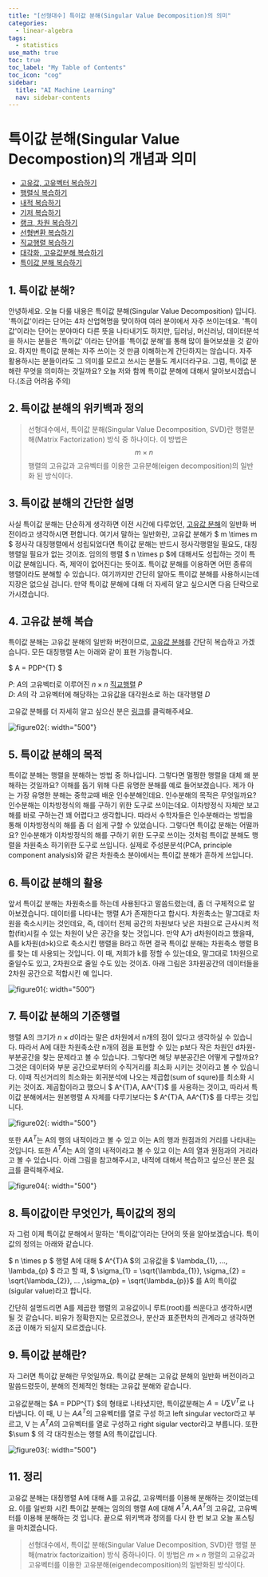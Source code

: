 ```yaml
---
title: "[선형대수] 특이값 분해(Singular Value Decomposition)의 의미" 
categories:
  - linear-algebra
tags:
  - statistics
use_math: true
toc: true
toc_label: "My Table of Contents"
toc_icon: "cog"
sidebar:
  title: "AI Machine Learning"
  nav: sidebar-contents
---
```


# 특이값 분해(Singular Value Decompostion)의 개념과 의미

* [고유값, 고유벡터 복습하기](https://losskatsu.github.io/linear-algebra/eigen/)
* [행렬식 복습하기](https://losskatsu.github.io/linear-algebra/determinant/)
* [내적 복습하기](https://losskatsu.github.io/linear-algebra/innerproduct/)
* [기저 복습하기](https://losskatsu.github.io/linear-algebra/basis/)
* [랭크, 차원 복습하기](https://losskatsu.github.io/linear-algebra/rank-dim/)
* [선형변환 복습하기](https://losskatsu.github.io/linear-algebra/linear-trans/)
* [직교행렬 복습하기](https://losskatsu.github.io/linear-algebra/orthogonal/)
* [대각화, 고유값분해 복습하기](https://losskatsu.github.io/linear-algebra/eigen-decomposition/)
* [특이값 분해 복습하기](https://losskatsu.github.io/linear-algebra/svd/)

## 1. 특이값 분해?

안녕하세요. 오늘 다룰 내용은 특이값 분해(Singular Value Decomposition) 입니다. 
'특이값'이라는 단어는 4차 산업혁명을 맞이하여 여러 분야에서 자주 쓰이는데요. 
'특이값'이라는 단어는 분야마다 다른 뜻을 나타내기도 하지만, 
딥러닝, 머신러닝, 데이터분석을 하시는 분들은 '특이값' 이라는 단어를 '특이값 분해'를 통해 많이 들어보셨을 것 같아요. 
하지만 특이값 분해는 자주 쓰이는 것 만큼 이해하는게 간단하지는 않습니다. 
자주 활용하시는 분들이라도 그 의미를 모르고 쓰시는 분들도 계시더라구요. 
그럼, 특이값 분해란 무엇을 의미하는 것일까요? 
오늘 저와 함께 특이값 분해에 대해서 알아보시겠습니다.(조금 어려움 주의)

## 2. 특이값 분해의 위키백과 정의

> 선형대수에서, 특이값 분해(Singular Value Decomposition, SVD)란 행렬분해(Matrix Factorization) 방식 중 하나이다. 
이 방법은 $$m \times n$$ 행렬의 고유값과 고유벡터를 이용한 고유분해(eigen decomposition)의 일반화 된 방식이다. 

## 3. 특이값 분해의 간단한 설명

사실 특이값 분해는 단순하게 생각하면 이전 시간에 다루었던, 
[고유값 분해](https://losskatsu.github.io/linear-algebra/eigen-decomposition/)의 일반화 버전이라고 생각하시면 편합니다. 
여기서 말하는 일반화란, 고유값 분해가 $ m \times m $ 정사각 대칭행렬에서 성립되었다면 특이값 분해는 반드시 정사각행렬일 필요도, 
대칭행렬일 필요가 없는 것이죠. 
임의의 행렬 $ n \times p $에 대해서도 성립하는 것이 특이값 분해입니다. 
즉, 제약이 없어진다는 뜻이죠. 특이값 분해를 이용하면 어떤 종류의 행렬이라도 분해할 수 있습니다. 
여기까지만 간단히 알아도 특이값 분해를 사용하시는데 지장은 없으실 겁니다. 
만약 특이값 분해에 대해 더 자세히 알고 싶으시면 다음 단락으로 가시겠습니다.

## 4. 고유값 분해 복습

특이값 분해는 고유값 분해의 일반화 버전이므로, [고유값 분해](https://losskatsu.github.io/linear-algebra/eigen-decomposition/)를 간단히 복습하고 가겠습니다. 
모든 대칭행렬 A는 아래와 같이 표현 가능합니다.

$ A = PDP^{T} $

$P$: $A$의 고유벡터로 이루어진 $n \times n$ [직교행렬](https://losskatsu.github.io/linear-algebra/orthogonal/) $P$ <br />
$D$: $A$의 각 고유벡터에 해당하는 고유값을 대각원소로 하는 대각행렬 $D$

고유값 분해를 더 자세히 알고 싶으신 분은 [링크](https://losskatsu.github.io/linear-algebra/eigen-decomposition/)를 클릭해주세요.

![figure02](/assets/images/eigen_decomposition/covariance_matrix2.jpg){: width="500"}


## 5. 특이값 분해의 목적

특이값 분해는 행렬을 분해하는 방법 중 하나입니다. 그렇다면 멀쩡한 행렬을 대체 왜 분해하는 것일까요? 
이해를 돕기 위해 다른 유명한 분해를 예로 들어보겠습니다. 
제가 아는 가장 유명한 분해는 중학교때 배운 인수분해인데요. 
인수분해의 목적은 무엇일까요? 
인수분해는 이차방정식의 해를 구하기 위한 도구로 쓰이는데요. 
이차방정식 자체만 보고 해를 바로 구하는건 꽤 어렵다고 생각합니다. 
따라서 수학자들은 인수분해라는 방법을 통해 이차방정식의 해를 좀 더 쉽게 구할 수 있었습니다. 
그렇다면 특이값 분해는 어떨까요? 
인수분해가 이차방정식의 해를 구하기 위한 도구로 쓰이는 것처럼 특이값 분해도 행렬을 차원축소 하기위한 도구로 쓰입니다. 
실제로 주성분분석(PCA, principle component analysis)와 같은 차원축소 분야에서는 특이값 분해가 흔하게 쓰입니다.

## 6. 특이값 분해의 활용

앞서 특이값 분해는 차원축소를 하는데 사용된다고 말씀드렸는데, 좀 더 구체적으로 알아보겠습니다. 
데이터를 나타내는 행렬 A가 존재한다고 합시다. 
차원축소는 말그대로 차원을 축소시키는 것인데요, 즉, 
데이터 전체 공간의 차원보다 낮은 차원으로 근사시켜 적합(fit)시킬 수 있는 차원이 낮은 공간을 찾는 것입니다. 
만약 A가 d차원이라고 했을때, A를 k차원(d>k)으로 축소시킨 행렬을 B라고 하면 결국 특이값 분해는 차원축소 행렬 B를 찾는 데 사용되는 것입니다. 
이 때, 저희가 k를 정할 수 있는데요, 말그대로 1차원으로 줄일수도 있고, 2차원으로 줄일 수도 있는 것이죠. 
아래 그림은 3차원공간의 데이터들을 2차원 공간으로 적합시킨 예 입니다. 

![figure01](/assets/images/svd/svd01.jpg){: width="500"}

## 7. 특이값 분해의 기준행렬 

행렬 A의 크기가 $n \times d$이라는 말은 d차원에서 n개의 점이 있다고 생각하실 수 있습니다. 
따라서 A에 대한 차원축소란 n개의 점을 표현할 수 있는 p보다 작은 차원인 d차원-부분공간을 찾는 문제라고 볼 수 있습니다. 
그렇다면 해당 부분공간은 어떻게 구할까요?
그것은 데이터와 부분 공간으로부터의 수직거리를 최소화 시키는 것이라고 볼 수 있습니다. 
이때 직선거리의 최소화는 회귀분석에 나오는 제곱합(sum of squre)를 최소화 시키는 것이죠. 
제곱합이라고 했으니 $ A^{T}A, AA^{T}$ 를 사용하는 것이고, 
따라서 특이값 분해에서는 원본행렬 A 자체를 다루기보다는 $ A^{T}A, AA^{T}$ 를 다루는 것입니다. 

![figure02](/assets/images/svd/svd02.jpg){: width="500"}

또한 $AA^{T}$는 A의 행의 내적이라고 볼 수 있고 이는 A의 행과 원점과의 거리를 나타내는 것입니다. 
또한 $A^{T}A$는 A의 열의 내적이라고 볼 수 있고 이는 A의 열과 원점과의 거리라고 볼 수 있습니다. 
아래 그림을 참고해주시고, 내적에 대해서 복습하고 싶으신 분은 [링크](https://losskatsu.github.io/linear-algebra/innerproduct/)를 클릭해주세요. 

![figure04](/assets/images/svd/svd04.jpg){: width="500"}

## 8. 특이값이란 무엇인가, 특이값의 정의

자 그럼 이제 특이값 분해에서 말하는 '특이값'이라는 단어의 뜻을 알아보겠습니다. 
특이값의 정의는 아래와 같습니다.  

$ n \times p $ 행렬 A에 대해 $ A^{T}A $의 고유값을 $ \lambda_{1}, ..., \lambda_{p} $ 라고 할 때, 
$ \sigma_{1} = \sqrt{\lambda_{1}}, \sigma_{2} = \sqrt{\lambda_{2}}, ... ,\sigma_{p} = \sqrt{\lambda_{p}}$ 를 A의 특이값(sigular value)라고 합니다.

간단히 설명드리면 A를 제곱한 행렬의 고유값이니 루트(root)를 씌운다고 생각하시면 될 것 같습니다. 
비유가 정확한지는 모르겠으나, 분산과 표준편차의 관계라고 생각하면 조금 이해가 되실지 모르겠습니다.

## 9. 특이값 분해란?

자 그러면 특이값 분해란 무엇일까요. 
특이값 분해는 고유값 분해의 일반화 버전이라고 말씀드렸듯이, 분해의 전체적인 형태는 고유값 분해와 같습니다. 

고유값분해는 $A = PDP^{T} $의 형태로 나타냈지만, 
특이값분해는 $A = U \sum V^{T}$로 나타냅니다. 이 때, 
U 는 $AA^{T}$의 고유벡터를 열로 구성 하고 left singular vector라고 부르고, 
V 는 $A^{T}A$의 고유벡터를 열로 구성하고 right sigular vector라고 부릅니다. 
또한 $\sum $ 의 각 대각원소는 행렬 A의 특이값입니다. 

![figure03](/assets/images/svd/svd03.jpg){: width="500"}

## 11. 정리

고유값 분해는 대칭행렬 A에 대해 A를 고유값, 고유벡터를 이용해 분해하는 것이었는데요. 
이를 일반화 시킨 특이값 분해는 임의의 행렬 A에 대해 $A^{T}A, AA^{T}$의 고유값, 고유벡터를 이용해 분해하는 것 입니다. 
끝으로 위키백과 정의를 다시 한 번 보고 오늘 포스팅을 마치겠습니다.

> 선형대수에서, 특이값 분해(Singular Value Decomposition, SVD)란 행렬 분해(matrix factorizaition) 방식 중하나이다. 
이 방법은 $m \times n$ 행렬의 고유값과 고유벡터를 이용한 고유분해(eigendecomposition)의 일반화된 방식이다.

